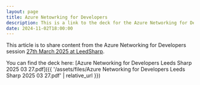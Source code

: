 ```yaml
---
layout: page
title: Azure Netowrking for Developers
description: This is a link to the deck for the Azure Networking for Developers session at the March 2025 LeedSharp event.
date: 2024-11-02T18:00:00
---
```


This article is to share content from the Azure Networking for Developers session [27th March 2025 at LeedSharp](https://www.meetup.com/leeds-sharp/events/305111364/).

You can find the deck here: [Azure Networking for Developers Leeds Sharp 2025 03 27.pdf]({{ '/assets/files/Azure Networking for Developers Leeds Sharp 2025 03 27.pdf' | relative_url }})
